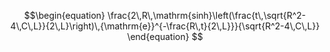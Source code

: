 $$\begin{equation}
\frac{2\,R\,\mathrm{sinh}\left(\frac{t\,\sqrt{R^2-4\,C\,L}}{2\,L}\right)\,{\mathrm{e}}^{-\frac{R\,t}{2\,L}}}{\sqrt{R^2-4\,C\,L}}
\end{equation}
$$